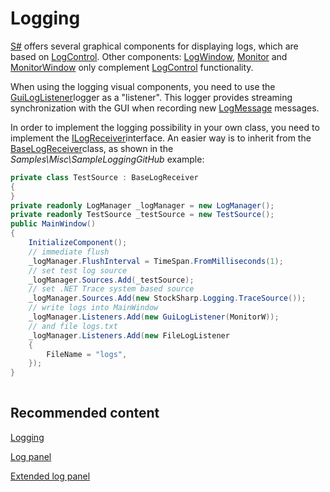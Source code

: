 # Logging

[S\#](StockSharpAbout.md) offers several graphical components for displaying logs, which are based on [LogControl](xref:StockSharp.Xaml.LogControl). Other components: [LogWindow](xref:StockSharp.Xaml.LogWindow), [Monitor](xref:StockSharp.Xaml.Monitor) and [MonitorWindow](xref:StockSharp.Xaml.MonitorWindow) only complement [LogControl](xref:StockSharp.Xaml.LogControl) functionality. 

When using the logging visual components, you need to use the [GuiLogListener](xref:StockSharp.Xaml.GuiLogListener)logger as a "listener". This logger provides streaming synchronization with the GUI when recording new [LogMessage](xref:StockSharp.Logging.LogMessage) messages.

In order to implement the logging possibility in your own class, you need to implement the [ILogReceiver](xref:StockSharp.Logging.ILogReceiver)interface. An easier way is to inherit from the [BaseLogReceiver](xref:StockSharp.Logging.BaseLogReceiver)class, as shown in the *Samples\\Misc\\SampleLoggingGitHub* example:

```cs
private class TestSource : BaseLogReceiver
{
}
private readonly LogManager _logManager = new LogManager();
private readonly TestSource _testSource = new TestSource();
public MainWindow()
{
	InitializeComponent();
	// immediate flush
	_logManager.FlushInterval = TimeSpan.FromMilliseconds(1);
	// set test log source
	_logManager.Sources.Add(_testSource);
	// set .NET Trace system based source
	_logManager.Sources.Add(new StockSharp.Logging.TraceSource());
	// write logs into MainWindow
	_logManager.Listeners.Add(new GuiLogListener(MonitorW));
	// and file logs.txt
	_logManager.Listeners.Add(new FileLogListener
	{
		FileName = "logs",
	});
}
	  				
```

## Recommended content

[Logging](Logging.md)

[Log panel](GUILogControl.md)

[Extended log panel](GUIMonitor.md)
